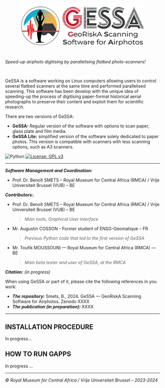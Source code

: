 <div align="center">
	<img src="https://github.com/GeoRiskA/GeSSA/blob/main/GeSSA_logo_forGUI.png">
</div> 

# <h3 align="center">
<i>Speed-up airphoto digitising by parallelising flatbed photo-scanners!</i>
</h3>

<br>

GeSSA is a software working on Linux computers allowing users to control several flatbed scanners at the same time and performed parallelised scanning. This software has been develop with the unique idea of speeding-up the process of digitising paper-format historical aerial photographs to preserve their content and exploit them for scientific research.  

There are two versions of GeSSA:  
- **GeSSA:** Regular version of the software with options to scan paper, glass plate and film media.
- **GeSSA Lite:** simplified version of the software solely dedicated to paper photos. This version is compatible with scanners with less scanning options, such as A3 scanners.

![Python](https://img.shields.io/badge/python-3670A0?style=for-the-badge&logo=python&logoColor=ffdd54) [![License: GPL v3](https://img.shields.io/badge/License-GPLv3-blue.svg)](https://www.gnu.org/licenses/gpl-3.0)  

-------

***Software Management and Coordination:***  
- Prof. Dr. Benoît SMETS – Royal Museum for Central Africa (RMCA) / Vrije Universiteit Brussel (VUB) – BE  

***Contributors:***. 
- Prof. Dr. Benoît SMETS – Royal Museum for Central Africa (RMCA) / Vrije Universiteit Brussel (VUB) – BE  
  > *Main tools, Graphical User Interface*   
- Mr. Augustin COSSON - Former student of ENSG-Géomatique – FR  
  > *Previous Python code that led to the first version of GeSSA*  
- Mr. Toufik MOUSSOUNI — Royal Museum for Central Africa (RMCA) — BE
  > *Main beta tester and user of GeSSA, at the RMCA*

***Citation:*** *(in progress)*  

When using GeSSA or part of it, please cite the following references in you work:  

- ***The repository:*** Smets, B., 2024.  GeSSA — GeoRiskA Scanning Software for Airphotos. Zenodo XXXX
- ***The publication (in preparation):*** XXXX

--------------

## INSTALLATION PROCEDURE  

In progress...  

## HOW TO RUN GAPPS  

In progress ...  

----------------

*&copy; Royal Museum for Central Africa / Vrije Universiteit Brussel – 2023-2024*
